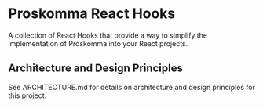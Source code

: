 # Proskomma React Hooks

A collection of React Hooks that provide a way to simplify the implementation of Proskomma into your React projects.

## Architecture and Design Principles
See ARCHITECTURE.md for details on architecture and design principles for this project.

